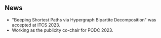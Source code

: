 ## News 

* "Beeping Shortest Paths via Hypergraph Bipartite Decomposition" was accepted at ITCS 2023.
* Working as the publicity co-chair for PODC 2023. 